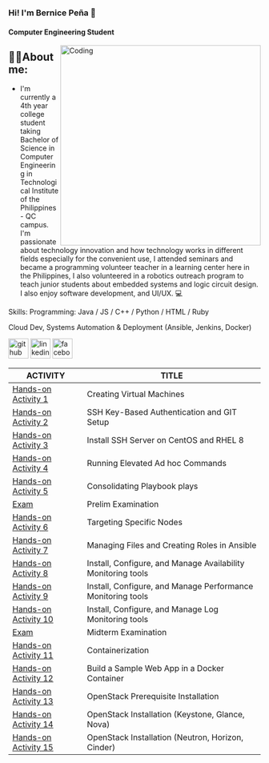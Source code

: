 ### Hi! I'm Bernice Peña 👋

#### Computer Engineering Student
<img align="right" alt="Coding" width="400" src="https://media.baamboozle.com/uploads/images/358185/1619783289_335117_url.gif">

<h2 align="left">👩‍💼About me:</h2>

- I'm currently a 4th year college student taking Bachelor of Science in Computer Engineering in Technological Institute of the Philippines - QC campus. I'm passionate about technology innovation and how technology works in different fields especially for the convenient use, I attended seminars and became a programming volunteer teacher in a learning center here in the Philippines, I also volunteered in a robotics outreach program to teach junior students about embedded systems and logic circuit design. I also enjoy software development, and UI/UX. 💻

Skills:
Programming: Java / JS / C++ / Python / HTML / Ruby

Cloud Dev, Systems Automation & Deployment (Ansible, Jenkins, Docker)

[<img src='https://cdn.jsdelivr.net/npm/simple-icons@3.0.1/icons/github.svg' alt='github' height='40'>](https://github.com/bearknees)  [<img src='https://cdn.jsdelivr.net/npm/simple-icons@3.0.1/icons/linkedin.svg' alt='linkedin' height='40'>](https://www.linkedin.com/in/https://www.linkedin.com/in/bernice-peña-1b3459246//)  [<img src='https://cdn.jsdelivr.net/npm/simple-icons@3.0.1/icons/facebook.svg' alt='facebook' height='40'>](https://www.facebook.com/https://www.facebook.com/BearKnees)

| ACTIVITY         | TITLE      |
| ------------ | ---------- |
| [Hands-on Activity 1](https://github.com/bearknees/HOA1_Pena)   | Creating Virtual Machines   |
| [Hands-on Activity 2](https://github.com/bearknees/HOA2_Pena)   | SSH Key-Based Authentication and GIT Setup  |
| [Hands-on Activity 3](https://github.com/bearknees/HOA3_Pena)   | Install SSH Server on CentOS and RHEL 8    |
| [Hands-on Activity 4](https://github.com/bearknees/CPE232_BernicePena)   | Running Elevated Ad hoc Commands    |
| [Hands-on Activity 5](https://github.com/bearknees/CPE232_BernicePena)   | Consolidating Playbook plays    |
| [Exam](https://github.com/bearknees/Pena_PrelimExam)   | Prelim Examination    |
| [Hands-on Activity 6](https://github.com/bearknees/CPE232_BernicePena)   | Targeting Specific Nodes    |
| [Hands-on Activity 7](https://github.com/bearknees/CPE232_BernicePena)   | Managing Files and Creating Roles in Ansible    |
| [Hands-on Activity 8](https://github.com/bearknees/Nagios_Pena)   | Install, Configure, and Manage Availability Monitoring tools   |
| [Hands-on Activity 9](https://github.com/bearknees/Prometheus_Pena)   | Install, Configure, and Manage Performance Monitoring tools    |
| [Hands-on Activity 10](https://github.com/bearknees/Pena_ElasticStack)   | Install, Configure, and Manage Log Monitoring tools    |
| [Exam](https://github.com/bearknees/CPE_MIDEXAM_PENA)  | Midterm Examination    |
| [Hands-on Activity 11](https://github.com/bearknees/Docker)   | Containerization    |
| [Hands-on Activity 12](https://github.com/bearknees/HOA12_Pena)  | Build a Sample Web App in a Docker Container    |
| [Hands-on Activity 13](https://github.com/bearknees/HOA13_Pena)   | OpenStack Prerequisite Installation    |
| [Hands-on Activity 14](https://github.com/bearknees/HOA14_Pena)   | OpenStack Installation (Keystone, Glance, Nova)    |
| [Hands-on Activity 15](https://github.com/bearknees/HOA15_Pena)   | OpenStack Installation (Neutron, Horizon, Cinder)    |
